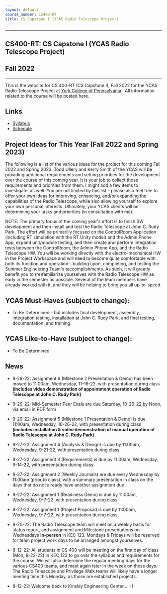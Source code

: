 ```yaml
---
layout: default
course_number: CS400-RT
title: CS Capstone I (YCAS Radio Telescope Project)
---
```


--- --- --- --- --- --- --- --- --- --- --- --- --- --- --- --- --- --- --- --- --- --- --- ---

## CS400-RT: CS Capstone I (YCAS Radio Telescope Project)

## Fall 2022

--- --- --- --- --- --- --- --- --- --- --- --- --- --- --- --- --- --- --- --- --- --- --- ---

This is the website for CS 400-RT (CS Capstone I), Fall 2022 for the YCAS Radio Telescope Project at [York College of Pennsylvania](http://www.ycp.edu) .  All information related to the course will be posted here.

## Links

* [Syllabus](syllabus.html)
* [Schedule](schedule.html)

## Project Ideas for This Year (Fall 2022 and Spring 2023)
The following is a list of the various ideas for the project for this coming Fall 2022 and Spring 2023.  Todd Ullery and Kerry Smith of the YCAS will be providing additional requirements and setting priorities for the development over the course of this coming year.  It is your job to collect those requirements and priorities from them.  I might add a few items to investigate, as well.  You are not limited by this list - please also feel free to offer your own ideas for improving, enhancing, and/or expanding the capabilities of the Radio Telescope, while also allowing yourself to explore your own personal interests.  Ultimately, your YCAS clients will be determining your tasks and priorities (in consultation with me).

NOTE: The primary focus of the coming year's effort is to finish SW development and then install and test the Radio Telescope at John C. Rudy Park. The effort will be primarilly focused on the ControlRoom Application (including RT simulation with the RT Unity model) and the Admin Phone App, expand unit/module testing, and then create and perform integration tests between the ControlRoom, the Admin Phone App, and the Radio Telescope HW.  You will be working directly with the electro-mechanical HW in the Project Workspace and will need to become quite comfortable with both its function and operation - building upon, completing, and testing the Summer Engineering Team's taccomplishments.  As such, it will greatly benefit you to (re)familiarize yourselves with the Radio Telescope HW as early in the semester as possible.  Several of the team members have already worked with it, and they will be helping to bring you all up-to-speed.

## YCAS Must-Haves (subject to change):
* To Be Determined - but includes final development, assembly, integration testing, installation at John C. Rudy Park, and final testing, documentation, and training.

<!-- Commenting out until determined

* Put the finishing touches on the Admin Phone App and perform integration testing with the ControlRoom to interface with the Radio Telescope HW.

* Put the finishing touches on the ControlRoom application, including updates to the SW simulation of the RT through the Unity model.  Also, develop and perform full integration testing between the ControlRoom App and the RT HW mount.  This must include both "Happy Path" and exception level testing.

* Collect and charaterize the sensor data coming from the Embedded Sensor System (ESS) for normal vs abnormal operation.

* While collecting data, add a service that watches the data being collected, looking for possible instances of Radio Frequency Interference (RFI) and capturing lightning or flight (flightaware.com) information to be used to help explain why anomolies in a particular signal occurred. What other sources of RFI can be researched?

* Integrate existing Open Source software for displaying radio telescope data.  This work wa started last year - there is more yet to do.  Check with Todd and Kerry for what they want.

* Verify the control room WiFi can relay the Admin Phone App commands directly to the RT controller - bypassing the AWS path.

* Add an outdoor audio speaker to the control room allowing live or canned messages to be played automatically or via the Admin Phone App video screen. If Kerry sees someone climbing over the fence, he could give an audio warning by pressing a button. Another button (existing) can stow the telescope.  This work was started last year - we have the HW.

* Determine the actual monthly AWS expenses that the YCAS will incur.  Last year's team significantly reduced the complexity and cost, but we will still need to determine the actual cost reductions, and concentrate on keeping them as low as reasonably possible.  We need to keep the monthly cost in the $20 to $40 range.

* A review of the project's use of technology in order to consolidate, where possible, the multiple platforms used to create the product. I agree some cannot be changed, but let's review them anyway. This is a long-term software maintenance issue.  Consult with Todd Ullery on this, since he will ultimately be assuming responsibility for the Radio Telescope SW.

-->

## YCAS Like-to-Have (subject to change):
* To Be Determined

<!-- Commenting out until determined

* Todd Ullery wants to hear what the software developers think would be useful for the project.

* The VR/AR team should continue to update the Rudy Park model to allow the night sky and data points to be displayed.

* Improve the log reports in the control room and AWS to make it easier to verify the health of the system.


## Professor Hake's Ideas (subject to change):

* I think we should continue to concentrate on bringing the website "in-house" to the Control Room server, with limited access to start for members only, to limit web traffic through the park's network.  This was started last year - there might not be much more work to do.

* The team needs to button-up the entire project this year, between Fall and Spring.  With 4 students returning to the project, we're in good shape for continuity's sake.  Spin-up last year in CS481 went well, but it still took a great deal of time to get everyone up-to-speed.  I expect this year to go even more quickly.

-->

## News
<!-- Commenting out News until it's needed - and the dates will change, anyway

-->

* 9-29-22: Assignment 6 (Milestone 2 Presentation & Demo) has been moved to 11:00am, Wednesday, 11-16-22, with presentation during class **(includes video demonstration of appointment operation of Radio Telescope at John C. Rudy Park)**

* 9-29-22: Mid-Semester Peer Evals are due Saturday, 10-29-22 by Noon, via email in PDF form

* 9-29-22: Assignment 5 (Milestone 1 Presentation & Demo) is due 11:00am, Wednesday, 10-26-22, with presentation during class **(includes installation & video demonstration of manual operation of Radio Telescope at John C. Rudy Park)**

* 8-27-22: Assignment 4 (Analysis & Design) is due by 11:00am, Wednesday, 9-21-22, with presentation during class

* 8-27-22: Assignment 3 (Requirements) is due by 11:00am, Wednesday, 9-14-22, with presentation during class

* 8-27-22: Assignment 2 (Weekly Journals) are due every Wednesday by 11:00am (prior to class), with a summary presentation in class on the days that do not already have another assignment due

* 8-27-22: Assignment 1 (Readiness Demo) is due by 11:00am, Wednesday, 9-7-22, with presentation during class

* 8-27-22: Assignment 1 (Project Proposal) is due by 11:00am, Wednesday, 9-7-22, with presentation during class


* 8-20-22: The Radio Telescope team will meet on a weekly basis for status report, and assignment and Milestone presentations on Wednesdays **in-person** in KEC 123.  Mondays & Fridays will be reserved for team project work days to be arranged amongst yourselves.

* 8-12-22: All students in CS 400 will be meeting on the first day of class (Mon, 8-22-22) in KEC 123 to go over the syllabus and requirements for the course.  We will also determine the regular meeting days for the various CS400 teams, and meet again later in the week on those days.  The Radio Telescope and Privilege Walk teams will likely have a longer meeting time this Monday, as those are established projects.

* 8-12-22: Welcome back to Kinsley Engineering Center...  :-)